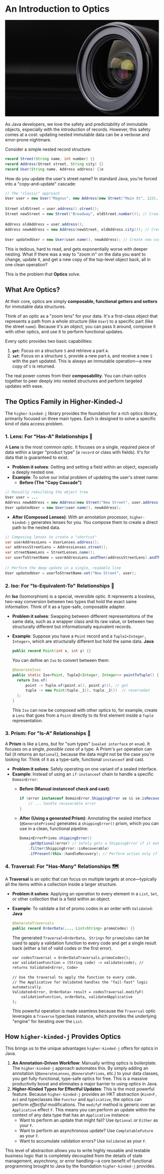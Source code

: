 # An Introduction to Optics
![optics.jpg](../images/optics.jpg)

As Java developers, we love the safety and predictability of immutable objects, especially with the introduction of records. However, this safety comes at a cost: updating nested immutable data can be a verbose and error-prone nightmare.

Consider a simple nested record structure:

```java
record Street(String name, int number) {}
record Address(Street street, String city) {}
record User(String name, Address address) {}e
```

How do you update the user's street name? In standard Java, you're forced into a "copy-and-update" cascade:

```java
// The "classic" approach
User user = new User("Magnus", new Address(new Street("Main St", 123), "London"));

Street oldStreet = user.address().street();
Street newStreet = new Street("Broadway", oldStreet.number()); // Create new street

Address oldAddress = user.address();
Address newAddress = new Address(newStreet, oldAddress.city()); // Create new address

User updatedUser = new User(user.name(), newAddress); // Create new user
```

This is tedious, hard to read, and gets exponentially worse with deeper nesting. What if there was a way to "zoom in" on the data you want to change, update it, and get a new copy of the top-level object back, all in one clean operation?

This is the problem that **Optics** solve.

## What Are Optics?

At their core, optics are simply **composable, functional getters and setters** for immutable data structures.

Think of an optic as a "zoom lens" for your data. It's a first-class object that represents a path from a whole structure (like `User`) to a specific part (like the street `name`). Because it's an object, you can pass it around, compose it with other optics, and use it to perform functional updates.

Every optic provides two basic capabilities:

1. **`get`**: Focus on a structure `S` and retrieve a part `A`.
2. **`set`**: Focus on a structure `S`, provide a new part `A`, and receive a new `S` with the part updated. This is always an immutable operation—a new copy of `S` is returned.

The real power comes from their **composability**. You can chain optics together to peer deeply into nested structures and perform targeted updates with ease.

## The Optics Family in Higher-Kinded-J

The `higher-kinded-j` library provides the foundation for a rich optics library, primarily focused on three main types. Each is designed to solve a specific kind of data access problem.

### 1. Lens: For "Has-A" Relationships 🔎

A **Lens** is the most common optic. It focuses on a single, required piece of data within a larger "product type" (a `record` or class with fields). It's for data that is guaranteed to exist.

* **Problem it solves**: Getting and setting a field within an object, especially a deeply nested one.
* **Example**: To solve our initial problem of updating the user's street name:
  * **Before (The "Copy Cascade")**

```java
// Manually rebuilding the object tree
User user = ...
Address newAddress = new Address(new Street("New Street", user.address().street().number()), user.address().city());
User updatedUser = new User(user.name(), newAddress);
```

* **After (Composed Lenses)**: With an annotation processor, `higher-kinded-j` generates lenses for you. You compose them to create a direct path to the nested data.

```java
// Composing lenses to create a "shortcut"
var userAddressLens = UserLenses.address();
var addressStreetLens = AddressLenses.street();
var streetNameLens = StreetLenses.name();
var userToStreetName = userAddressLens.andThen(addressStreetLens).andThen(streetNameLens);

// Perform the deep update in a single, readable line
User updatedUser = userToStreetName.set("New Street", user);
```

### 2. Iso: For "Is-Equivalent-To" Relationships 🔄

An **Iso** (Isomorphism) is a special, reversible optic. It represents a lossless, two-way conversion between two types that hold the exact same information. Think of it as a type-safe, composable adapter.

* **Problem it solves**: Swapping between different representations of the same data, such as a wrapper class and its raw value, or between two structurally different but informationally equivalent records.
* **Example**: Suppose you have a `Point` record and a `Tuple2<Integer, Integer>`, which are structurally different but hold the same data.
  **Java**

  ```java
  public record Point(int x, int y) {}
  ```

  You can define an `Iso` to convert between them:

  ```java
  @GenerateIsos
  public static Iso<Point, Tuple2<Integer, Integer>> pointToTuple() {
    return Iso.of(
        point -> Tuple.of(point.x(), point.y()), // get
        tuple -> new Point(tuple._1(), tuple._2())  // reverseGet
    );
  }
  ```

  This `Iso` can now be composed with other optics to, for example, create a `Lens` that goes from a `Point` directly to its first element inside a `Tuple` representation.

### 3. Prism: For "Is-A" Relationships 🔬

A **Prism** is like a Lens, but for "sum types" (`sealed interface` or `enum`). It focuses on a single, *possible case* of a type. A Prism's `get` operation can fail (it returns an `Optional`), because the data might not be the case you're looking for. Think of it as a type-safe, functional `instanceof` and cast.

* **Problem it solves**: Safely operating on one variant of a sealed interface.
* **Example**: Instead of using an `if-instanceof` chain to handle a specific `DomainError`:
  * **Before (Manual instanceof check and cast)**:

    ```java
    if (error instanceof DomainError.ShippingError se && se.isRecoverable()) {
        // ... handle recoverable error
    }
    ```
  * **After (Using a generated Prism)**: Annotating the sealed interface (`@GeneratePrisms`) generates a `shippingError()` prism, which you can use in a clean, functional pipeline:

    ```java
    DomainErrorPrisms.shippingError()
        .getOptional(error) // Safely gets a ShippingError if it matches
        .filter(ShippingError::isRecoverable)
        .ifPresent(this::handleRecovery); // Perform action only if it's the right type
    ```

### 4. Traversal: For "Has-Many" Relationships 🗺️

A **Traversal** is an optic that can focus on multiple targets at once—typically all the items within a collection inside a larger structure.

* **Problem it solves**: Applying an operation to every element in a `List`, `Set`, or other collection that is a field within an object.
* **Example**: To validate a list of promo codes in an order with `Validated`:
  **Java**

  ```java
  @GenerateTraversals
  public record OrderData(..., List<String> promoCodes) {}
  ```

  The generated `Traversal<OrderData, String>` for `promoCodes` can be used to apply a validation function to every code and get a single result back (either a list of valid codes or the first error).

  ```
  var codesTraversal = OrderDataTraversals.promoCodes();
  var validationFunction = (String code) -> validate(code); // returns Validated<Error, Code>

  // Use the traversal to apply the function to every code.
  // The Applicative for Validated handles the "fail-fast" logic automatically.
  Validated<Error, OrderData> result = codesTraversal.modifyF(
      validationFunction, orderData, validatedApplicative
  );
  ```

  This powerful operation is made seamless because the `Traversal` optic leverages a `Traverse` typeclass instance, which provides the underlying "engine" for iterating over the `List`.


## How `higher-kinded-j` Provides Optics

This brings us to the unique advantages `higher-kinded-j` offers for optics in Java.

1. **An Annotation-Driven Workflow**: Manually writing optics is boilerplate. The `higher-kinded-j` approach automates this. By simply adding an annotation (`@GenerateLenses`, `@GeneratePrisms`, etc.) to your data classes, you get fully-functional, type-safe optics for free. This is a massive productivity boost and eliminates a major barrier to using optics in Java.
2. **Higher-Kinded Types for Effectful Updates**: This is the most powerful feature. Because `higher-kinded-j` provides an HKT abstraction (`Kind<F, A>`) and typeclasses like `Functor` and `Applicative`, the optics can perform *effectful* modifications. The `modifyF` method is generic over an `Applicative` effect `F`. This means you can perform an update within the context of any data type that has an `Applicative` instance:
   * Want to perform an update that might fail? Use `Optional` or `Either` as your `F`.
   * Want to perform an asynchronous update? Use `CompletableFuture` as your `F`.
   * Want to accumulate validation errors? Use `Validated` as your `F`.

This level of abstraction allows you to write highly reusable and testable business logic that is completely decoupled from the details of state management, asynchrony, or error handling—a core benefit of functional programming brought to Java by the foundation `higher-kinded-j` provides.
